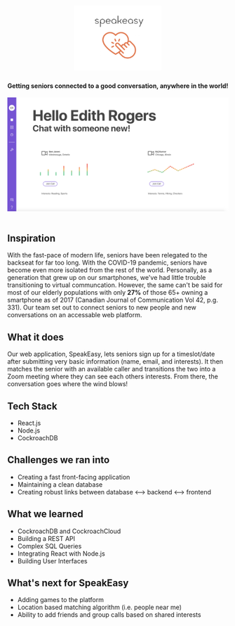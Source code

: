<h1 align="center">
  <br>
  <a href=""><img src=".github/Logo.png" alt="SpeakEasy" width="200"></a>
  <br>
</h1>

<h4 align="center">Getting seniors connected to a good conversation, anywhere in the world!</h4>

<img src=".github/Demo.png">
<br></br>

## Inspiration

With the fast-pace of modern life, seniors have been relegated to the backseat for far too long. With the COVID-19 pandemic, seniors have become even more isolated from the rest of the world. Personally, as a generation that grew up on our smartphones, we've had little trouble transitioning to virtual communcation. However, the same can't be said for most of our elderly populations with only **27%** of those 65+ owning a smartphone as of 2017 (Canadian Journal of Communication Vol 42, p.g. 331). Our team set out to connect seniors to new people and new conversations on an accessable web platform.

## What it does

Our web application, SpeakEasy, lets seniors sign up for a timeslot/date after submitting very basic information (name, email, and interests). It then matches the senior with an available caller and transitions the two into a Zoom meeting where they can see each others interests. From there, the conversation goes where the wind blows!

## Tech Stack 

* React.js
* Node.js
* CockroachDB

## Challenges we ran into
- Creating a fast front-facing application
- Maintaining a clean database
- Creating robust links between database <--> backend <--> frontend

## What we learned
- CockroachDB and CockroachCloud
- Building a REST API
- Complex SQL Queries
- Integrating React with Node.js
- Building User Interfaces

## What's next for SpeakEasy
- Adding games to the platform
- Location based matching algorithm (i.e. people near me)
- Ability to add friends and group calls based on shared interests


